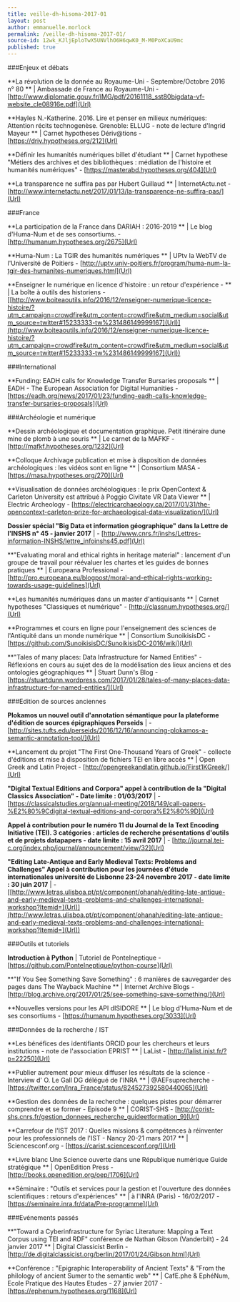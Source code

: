 ```yaml
---
title: veille-dh-hisoma-2017-01
layout: post
author: emmanuelle.morlock
permalink: /veille-dh-hisoma-2017-01/
source-id: 12wk_KJljEploTwX5UNVlhO6H6qwK0_M-M0PoXCaU9mc
published: true
---
```

###Enjeux et débats

**La révolution de la donnée au Royaume-Uni - Septembre/Octobre 2016 n° 80 ** | Ambassade de France au Royaume-Uni -  [http://www.diplomatie.gouv.fr/IMG/pdf/20161118_sst80bigdata-vf-website_cle08916e.pdf](Url)

**Hayles N.-Katherine. 2016. Lire et penser en milieux numériques: Attention récits technogenèse. Grenoble: ELLUG - note de lecture d'Ingrid Mayeur ** | Carnet hypotheses Dériv@tions -  [https://driv.hypotheses.org/212](Url)

**Définir les humanités numériques billet d'étudiant ** | Carnet hypothese "Métiers des archives et des bibliothèques : médiation de l'histoire et humanités numériques" -  [https://masterabd.hypotheses.org/404](Url)

**La transparence ne suffira pas par Hubert Guillaud ** | InternetActu.net -  [http://www.internetactu.net/2017/01/13/la-transparence-ne-suffira-pas/](Url)

###France

**La participation de la France dans DARIAH : 2016-2019 ** | Le blog d'Huma-Num et de ses consortiums. -  [http://humanum.hypotheses.org/2675](Url)

**Huma-Num : La TGIR des humanités numériques ** | UPtv la WebTV de l'Université de Poitiers -  [http://uptv.univ-poitiers.fr/program/huma-num-la-tgir-des-humanites-numeriques.html](Url)

**Enseigner le numérique en licence d'histoire : un retour d'expérience - ** | La boîte à outils des historiens -  [[http://www.boiteaoutils.info/2016/12/enseigner-numerique-licence-histoire/?utm_campaign=crowdfire&utm_content=crowdfire&utm_medium=social&utm_source=twitter#15233333-tw%231486149999167](Url)](http://www.boiteaoutils.info/2016/12/enseigner-numerique-licence-histoire/?utm_campaign=crowdfire&utm_content=crowdfire&utm_medium=social&utm_source=twitter#15233333-tw%231486149999167](Url))

###International

**Funding: EADH calls for Knowledge Transfer Bursaries proposals ** | EADH - The European Association for Digital Humanities -  [https://eadh.org/news/2017/01/23/funding-eadh-calls-knowledge-transfer-bursaries-proposals](Url)

###Archéologie et numérique

**Dessin archéologique et documentation graphique. Petit itinéraire dune mine de plomb à une souris ** | Le carnet de la MAFKF -  [http://mafkf.hypotheses.org/1232](Url)

**Colloque  Archivage publication et mise à disposition de données archéologiques  : les vidéos sont en ligne ** | Consortium MASA -  [https://masa.hypotheses.org/270](Url)

**Visualisation de données archéologiques : le prix OpenContext & Carleton University est attribué à Poggio Civitate VR Data Viewer ** | Electric Archeology -  [https://electricarchaeology.ca/2017/01/31/the-opencontext-carleton-prize-for-archaeological-data-visualization/](Url)

**Dossier spécial "Big Data et information géographique" dans la Lettre de l'INSHS n° 45 - janvier 2017** |  -  [http://www.cnrs.fr/inshs/Lettres-information-INSHS/lettre_infoinshs45.pdf](Url)

**"Evaluating moral and ethical rights in heritage material" : lancement d'un groupe de travail pour réévaluer les chartes et les guides de bonnes pratiques ** | Europeana Professional -  [http://pro.europeana.eu/blogpost/moral-and-ethical-rights-working-towards-usage-guidelines](Url)

**Les humanités numériques dans un master d'antiquisants ** | Carnet hypotheses "Classiques et numérique" -  [http://classnum.hypotheses.org/](Url)

**Programmes et cours en ligne pour l'enseignement des sciences de l'Antiquité dans un monde numérique ** | Consortium SunoikisisDC -  [https://github.com/SunoikisisDC/SunoikisisDC-2016/wiki](Url)

**"Tales of many places: Data Infrastructure for Named Entities" - Réflexions en cours au sujet des de la modélisation des lieux anciens et des ontologies géographiques ** | Stuart Dunn's Blog -  [https://stuartdunn.wordpress.com/2017/01/28/tales-of-many-places-data-infrastructure-for-named-entities/](Url)

###Edition de sources anciennes

**Plokamos un nouvel outil d'annotation sémantique pour la plateforme d'édition de sources épigraphiques Perseids** |  -  [http://sites.tufts.edu/perseids/2016/12/16/announcing-plokamos-a-semantic-annotation-tool/](Url)

**Lancement du projet "The First One-Thousand Years of Greek" - collecte d'éditions et mise à disposition de fichiers TEI en libre accès  ** | Open Greek and Latin Project -  [http://opengreekandlatin.github.io/First1KGreek/](Url)

**"Digital Textual Editions and Corpora" appel à contribution de la "Digital Classics Association" - Date limite : 01/03/2017** |  -  [https://classicalstudies.org/annual-meeting/2018/149/call-papers-%E2%80%9Cdigital-textual-editions-and-corpora%E2%80%9D](Url)

**Appel à contribution pour le numéro 11 du Journal de la Text Encoding Initiative (TEI). 3 catégories : articles de recherche présentations d'outils et de projets datapapers - date limite : 15 avril 2017** |  -  [http://journal.tei-c.org/index.php/journal/announcement/view/32](Url)

**"Editing Late-Antique and Early Medieval Texts: Problems and Challenges" Appel à contribution pour les journées d'étude internationales université de Lisbonne 23-24 novembre 2017 - date limite : 30 juin 2017** |  -  [[http://www.letras.ulisboa.pt/pt/component/ohanah/editing-late-antique-and-early-medieval-texts-problems-and-challenges-international-workshop?Itemid=](Url)](http://www.letras.ulisboa.pt/pt/component/ohanah/editing-late-antique-and-early-medieval-texts-problems-and-challenges-international-workshop?Itemid=](Url))

###Outils et tutoriels

**Introduction à Python** | Tutoriel de Pontelneptique -  [https://github.com/PonteIneptique/python-course](Url)

**"If You See Something Save Something" : 6 manières de sauvegarder des pages dans The Wayback Machine ** | Internet Archive Blogs -  [http://blog.archive.org/2017/01/25/see-something-save-something/](Url)

**Nouvelles versions pour les API dISIDORE ** | Le blog d'Huma-Num et de ses consortiums -  [https://humanum.hypotheses.org/3033](Url)

###Données de la recherche / IST

**Les bénéfices des identifiants ORCID pour les chercheurs et leurs institutions - note de l'association EPRIST ** | LaList -  [http://lalist.inist.fr/?p=22250](Url)

**Publier autrement pour mieux diffuser les résultats de la science - Interview d' O. Le Gall DG délégué de l'INRA ** | @AEFsuprecherche -  [https://twitter.com/Inra_France/status/824527392580440065](Url)

**Gestion des données de la recherche : quelques pistes pour démarrer comprendre et se former - Episode 9 ** | CORIST-SHS -  [http://corist-shs.cnrs.fr/gestion_donnees_recherche_guideetformation_9](Url)

**Carrefour de l'IST 2017 : Quelles missions & compétences à réinventer pour les professionnels de l'IST - Nancy 20-21 mars 2017  ** | Sciencesconf.org -  [https://carist.sciencesconf.org/](Url)

**Livre blanc Une Science ouverte dans une République numérique Guide stratégique ** | OpenEdition Press -  [http://books.openedition.org/oep/1706](Url)

**Séminaire : "Outils et services pour la gestion et l'ouverture des données scientifiques : retours d'expériences" ** | à l'INRA (Paris) - 16/02/2017 -  [https://seminaire.inra.fr/data/Pre-programme](Url)

###Evénements passés

**"Toward a Cyberinfrastructure for Syriac Literature: Mapping a Text Corpus using TEI and RDF" conférence de Nathan Gibson (Vanderbilt) - 24 janvier 2017 ** | Digital Classicist Berlin -  [http://de.digitalclassicist.org/berlin/2017/01/24/Gibson.html](Url)

**Conférence : "Epigraphic Interoperability of Ancient Texts" & "From the philology of ancient Sumer to the semantic web" ** | CafE.phe & EphéNum, Ecole Pratique des Hautes Etudes - 27 janvier 2017 -  [https://ephenum.hypotheses.org/1168](Url)

